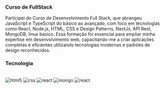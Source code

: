 ### Curso de FullStack


Participei do Curso de Desenvolvimento Full Stack, que abrangeu JavaScript e TypeScript do básico ao avançado, com foco em tecnologias como React, Node.js, HTML, CSS e Design Patterns, NextJs, API Rest, MongoDB, linux basico. Essa formação foi essencial para ampliar minha expertise em desenvolvimento web, capacitando-me a criar aplicações completas e eficientes utilizando tecnologias modernas e padrões de design reconhecidos.

### Tecnologia

<div style="display: inline-block;"><br/>
    <img src="https://img.shields.io/badge/HTML5-E34F26?style=for-the-badge&logo=html5&logoColor=white" align="center" alt="html5">
    <img src="https://img.shields.io/badge/CSS3-1572B6?style=for-the-badge&logo=css3&logoColor=white" align="center" alt="css">
    <img src="https://img.shields.io/badge/React-20232A?style=for-the-badge&logo=react&logoColor=61DAFB" align="center" alt="react">
    <img src="https://img.shields.io/badge/MongoDB-4EA94B?style=for-the-badge&logo=mongodb&logoColor=white" align="center" alt="mongo">
    <img src="https://img.shields.io/badge/JavaScript-323330?style=for-the-badge&logo=javascript&logoColor=F7DF1E" align="center" alt="react">    
</div><br/>
